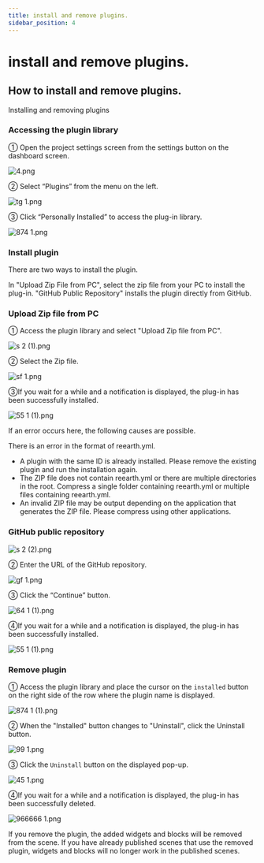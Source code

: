 ```yaml
---
title: install and remove plugins.
sidebar_position: 4
---
```


# install and remove plugins.

## How to install and remove plugins.

Installing and removing plugins

### Accessing the plugin library

① Open the project settings screen from the settings button on the dashboard screen.

![4.png](./img/4.png)

② Select “Plugins” from the menu on the left.

![tg 1.png](./img/tg_1.png)

③ Click “Personally Installed” to access the plug-in library.

![874 1.png](./img/874_1.png)

### Install plugin

There are two ways to install the plugin.

In "Upload Zip File from PC", select the zip file from your PC to install the plug-in. "GitHub Public Repository" installs the plugin directly from GitHub.

### Upload Zip file from PC

① Access the plugin library and select "Upload Zip file from PC".

![s 2 (1).png](./img/s_2_(1).png)

② Select the Zip file.

![sf 1.png](./img/sf_1.png)

③If you wait for a while and a notification is displayed, the plug-in has been successfully installed.

![55 1 (1).png](./img/55_1_(1).png)

If an error occurs here, the following causes are possible.

There is an error in the format of reearth.yml.

- A plugin with the same ID is already installed. Please remove the existing plugin and run the installation again.
- The ZIP file does not contain reearth.yml or there are multiple directories in the root. Compress a single folder containing reearth.yml or multiple files containing reearth.yml.
- An invalid ZIP file may be output depending on the application that generates the ZIP file. Please compress using other applications.

### GitHub public repository

![s 2 (2).png](./img/s_2_(2).png)

② Enter the URL of the GitHub repository.

![gf 1.png](./img/gf_1.png)

③ Click the “Continue” button.

![64 1 (1).png](./img/64_1_(1).png)

④If you wait for a while and a notification is displayed, the plug-in has been successfully installed.

![55 1 (1).png](./img/55_1_(1)%201.png)

### Remove plugin

① Access the plugin library and place the cursor on the `installed` button on the right side of the row where the plugin name is displayed.

![874 1 (1).png](./img/874_1_(1).png)

② When the "Installed" button changes to "Uninstall", click the Uninstall button.

![99 1.png](./img/99_1.png)

③ Click the `Uninstall` button on the displayed pop-up.

![45 1.png](./img/45_1.png)

④If you wait for a while and a notification is displayed, the plug-in has been successfully deleted.

![966666 1.png](./img/966666_1.png)

If you remove the plugin, the added widgets and blocks will be removed from the scene. If you have already published scenes that use the removed plugin, widgets and blocks will no longer work in the published scenes.